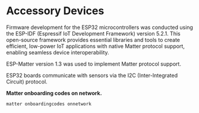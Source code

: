 # Accessory Devices

Firmware development for the ESP32 microcontrollers was conducted using the ESP-IDF (Espressif IoT Development
Framework) version 5.2.1. This open-source framework provides essential libraries and tools to create efficient,
low-power IoT applications with native Matter protocol support, enabling seamless device interoperability.

ESP-Matter version 1.3 was used to implement Matter protocol support.

ESP32 boards communicate with sensors via the I2C (Inter-Integrated Circuit) protocol. 

**Matter onboarding codes on network.**
```bash
matter onboardingcodes onnetwork
```